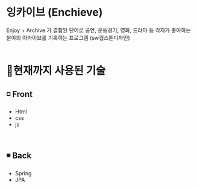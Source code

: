 # 잉카이브 (Enchieve)
Enjoy + Archive 가 결합된 단어로 공연, 운동경기, 영화, 드라마 등 각자가 좋아하는 분야의 아카이브를 기록하는 프로그램 (sw캡스톤디자인)
<br><br>
 
# 🚩현재까지 사용된 기술 
## ◽ Front
* Html
* css 
* js 
  

<br>

## ◾ Back  
* Spring
* JPA
